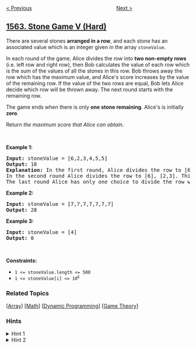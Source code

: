 <!--|This file generated by command(leetcode description); DO NOT EDIT.    |-->
<!--+----------------------------------------------------------------------+-->
<!--|@author    awesee <openset.wang@gmail.com>                           |-->
<!--|@link      https://github.com/awesee                                 |-->
<!--|@home      https://github.com/awesee/leetcode                        |-->
<!--+----------------------------------------------------------------------+-->

[< Previous](../find-latest-group-of-size-m "Find Latest Group of Size M")
　　　　　　　　　　　　　　　　
[Next >](../put-boxes-into-the-warehouse-i "Put Boxes Into the Warehouse I")

## [1563. Stone Game V (Hard)](https://leetcode.com/problems/stone-game-v "石子游戏 V")

<p>There are several stones <strong>arranged in a row</strong>, and each stone has an associated value which is an integer given in the array <code>stoneValue</code>.</p>

<p>In each round of the game, Alice divides the row into <strong>two non-empty rows</strong> (i.e. left row and right row), then Bob calculates the value of each row which is the sum of the values of all the stones in this row. Bob throws away the row which has the maximum value, and Alice&#39;s score increases by the value of the remaining row. If the value of the two rows are equal, Bob lets Alice decide which row will be thrown away. The next round starts with the remaining row.</p>

<p>The game ends when there is only <strong>one stone remaining</strong>. Alice&#39;s is initially <strong>zero</strong>.</p>

<p>Return <i>the maximum score that Alice can obtain</i>.</p>

<p>&nbsp;</p>
<p><strong>Example 1:</strong></p>

<pre>
<strong>Input:</strong> stoneValue = [6,2,3,4,5,5]
<strong>Output:</strong> 18
<strong>Explanation:</strong> In the first round, Alice divides the row to [6,2,3], [4,5,5]. The left row has the value 11 and the right row has value 14. Bob throws away the right row and Alice&#39;s score is now 11.
In the second round Alice divides the row to [6], [2,3]. This time Bob throws away the left row and Alice&#39;s score becomes 16 (11 + 5).
The last round Alice has only one choice to divide the row which is [2], [3]. Bob throws away the right row and Alice&#39;s score is now 18 (16 + 2). The game ends because only one stone is remaining in the row.
</pre>

<p><strong>Example 2:</strong></p>

<pre>
<strong>Input:</strong> stoneValue = [7,7,7,7,7,7,7]
<strong>Output:</strong> 28
</pre>

<p><strong>Example 3:</strong></p>

<pre>
<strong>Input:</strong> stoneValue = [4]
<strong>Output:</strong> 0
</pre>

<p>&nbsp;</p>
<p><strong>Constraints:</strong></p>

<ul>
	<li><code>1 &lt;= stoneValue.length &lt;= 500</code></li>
	<li><code>1 &lt;= stoneValue[i] &lt;= 10<sup>6</sup></code></li>
</ul>

### Related Topics
  [[Array](../../tag/array/README.md)]
  [[Math](../../tag/math/README.md)]
  [[Dynamic Programming](../../tag/dynamic-programming/README.md)]
  [[Game Theory](../../tag/game-theory/README.md)]

### Hints
<details>
<summary>Hint 1</summary>
We need to try all possible divisions for the current row to get the max score.
</details>

<details>
<summary>Hint 2</summary>
As calculating all possible divisions will lead us to calculate some sub-problems more than once, we need to think of dynamic programming.
</details>
